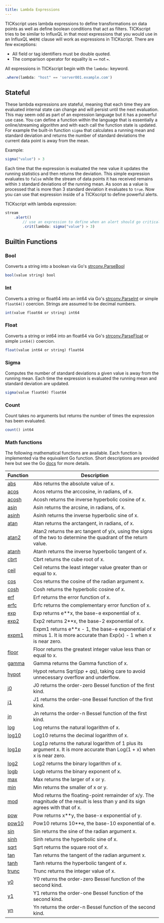 ```yaml
---
title: Lambda Expressions
---
```


TICKscript uses lambda expressions  to define transformations on data points as well as define boolean conditions that act as filters.
TICKscript tries to be similar to InfluxQL in that most expressions that you would use in an InfluxQL `WHERE` clause will work as expressions
in TICKscript. There are few exceptions:

* All field or tag identifiers must be double quoted.
* The comparison operator for equality is `==` not `=`.

All expressions in TICKscript begin with the `lambda:` keyword.

```javascript
.where(lambda: "host" == 'server001.example.com')
```


Stateful
--------

These lambda expressions are stateful, meaning that each time they are evaluated internal state can change and will persist until the next evaluation.
This may seem odd as part of an expression language but it has a powerful use case.
You can define a function within the language that is essentially a online/streaming algorithm and with each call the function state is updated.
For example the built-in function `sigma` that calculates a running mean and standard deviation and returns the number of standard deviations the current data point is away from the mean.

Example:

```javascript
sigma("value") > 3
```

Each time that the expression is evaluated the new value it updates the running statistics and then returns the deviation.
This simple expression evaluates to `false` while the stream of data points it has received remains within `3` standard deviations of the running mean.
As soon as a value is processed that is more than 3 standard deviation it evaluates to `true`.
Now you can use that expression inside of a TICKscript to define powerful alerts.

TICKscript with lambda expression:

```javascript
stream
    .alert()
        // use an expression to define when an alert should go critical.
        .crit(lambda: sigma("value") > 3)
```

Builtin Functions
-----------------

### Bool

Converts a string into a boolean via Go's [strconv.ParseBool](https://golang.org/pkg/strconv/#ParseBool)

```javascript
bool(value string) bool
```

### Int

Converts a string or float64 into an int64 via Go's [strconv.ParseInt](https://golang.org/pkg/strconv/#ParseInt) or simple `float64()` coercion.
Strings are assumed to be decimal numbers.

```javascript
int(value float64 or string) int64
```

### Float

Converts a string or int64 into an float64 via Go's [strconv.ParseFloat](https://golang.org/pkg/strconv/#ParseInt) or simple `int64()` coercion.

```javascript
float(value int64 or string) float64
```

### Sigma

Computes the number of standard deviations a given value is away from the running mean.
Each time the expression is evaluated the running mean and standard deviation are updated.

```javascript
sigma(value float64) float64
```

### Count

Count takes no arguments but returns the number of times the expression has been evaluated.

```javascript
count() int64
```

### Math functions

The following mathematical functions are available.
Each function is implemented via the equivalent Go function.
Short descriptions are provided here but see the Go [docs](https://golang.org/pkg/math/)
for more details.

| Function | Description |
|----------|-------------|
| [abs](https://golang.org/pkg/math/#Abs) | Abs returns the absolute value of x. |
| [acos](https://golang.org/pkg/math/#Acos) | Acos returns the arccosine, in radians, of x. |
| [acosh](https://golang.org/pkg/math/#Acosh) | Acosh returns the inverse hyperbolic cosine of x. |
| [asin](https://golang.org/pkg/math/#Asin) | Asin returns the arcsine, in radians, of x. |
| [asinh](https://golang.org/pkg/math/#Asinh) | Asinh returns the inverse hyperbolic sine of x. |
| [atan](https://golang.org/pkg/math/#Atan) | Atan returns the arctangent, in radians, of x. |
| [atan2](https://golang.org/pkg/math/#Atan2) | Atan2 returns the arc tangent of y/x, using the signs of the two to determine the quadrant of the return value. |
| [atanh](https://golang.org/pkg/math/#Atanh) | Atanh returns the inverse hyperbolic tangent of x. |
| [cbrt](https://golang.org/pkg/math/#Cbrt) | Cbrt returns the cube root of x. |
| [ceil](https://golang.org/pkg/math/#Ceil) | Ceil returns the least integer value greater than or equal to x. |
| [cos](https://golang.org/pkg/math/#Cos) | Cos returns the cosine of the radian argument x. |
| [cosh](https://golang.org/pkg/math/#Cosh) | Cosh returns the hyperbolic cosine of x. |
| [erf](https://golang.org/pkg/math/#Erf) | Erf returns the error function of x. |
| [erfc](https://golang.org/pkg/math/#Erfc) | Erfc returns the complementary error function of x. |
| [exp](https://golang.org/pkg/math/#Exp) | Exp returns e**x, the base-e exponential of x. |
| [exp2](https://golang.org/pkg/math/#Exp2) | Exp2 returns 2**x, the base-2 exponential of x. |
| [expm1](https://golang.org/pkg/math/#Expm1) | Expm1 returns e**x - 1, the base-e exponential of x minus 1. It is more accurate than Exp(x) - 1 when x is near zero. |
| [floor](https://golang.org/pkg/math/#Floor) | Floor returns the greatest integer value less than or equal to x. |
| [gamma](https://golang.org/pkg/math/#Gamma) | Gamma returns the Gamma function of x. |
| [hypot](https://golang.org/pkg/math/#Hypot) | Hypot returns Sqrt(p*p + q*q), taking care to avoid unnecessary overflow and underflow. |
| [j0](https://golang.org/pkg/math/#J0) | J0 returns the order-zero Bessel function of the first kind. |
| [j1](https://golang.org/pkg/math/#J1) | J1 returns the order-one Bessel function of the first kind. |
| [jn](https://golang.org/pkg/math/#Jn) | Jn returns the order-n Bessel function of the first kind. |
| [log](https://golang.org/pkg/math/#Log) | Log returns the natural logarithm of x. |
| [log10](https://golang.org/pkg/math/#Log10) | Log10 returns the decimal logarithm of x. |
| [log1p](https://golang.org/pkg/math/#Log1p) | Log1p returns the natural logarithm of 1 plus its argument x. It is more accurate than Log(1 + x) when x is near zero. |
| [log2](https://golang.org/pkg/math/#Log2) | Log2 returns the binary logarithm of x.  |
| [logb](https://golang.org/pkg/math/#Logb) | Logb returns the binary exponent of x. |
| [max](https://golang.org/pkg/math/#Max) | Max returns the larger of x or y. |
| [min](https://golang.org/pkg/math/#Min) | Min returns the smaller of x or y. |
| [mod](https://golang.org/pkg/math/#Mod) | Mod returns the floating-point remainder of x/y. The magnitude of the result is less than y and its sign agrees with that of x. |
| [pow](https://golang.org/pkg/math/#Pow) | Pow returns x**y, the base-x exponential of y. |
| [pow10](https://golang.org/pkg/math/#Pow10) | Pow10 returns 10**e, the base-10 exponential of e. |
| [sin](https://golang.org/pkg/math/#Sin) | Sin returns the sine of the radian argument x. |
| [sinh](https://golang.org/pkg/math/#Sinh) | Sinh returns the hyperbolic sine of x. |
| [sqrt](https://golang.org/pkg/math/#Sqrt) | Sqrt returns the square root of x. |
| [tan](https://golang.org/pkg/math/#Tan) | Tan returns the tangent of the radian argument x. |
| [tanh](https://golang.org/pkg/math/#Tanh) | Tanh returns the hyperbolic tangent of x. |
| [trunc](https://golang.org/pkg/math/#Trunc) | Trunc returns the integer value of x. |
| [y0](https://golang.org/pkg/math/#Y0) | Y0 returns the order-zero Bessel function of the second kind. |
| [y1](https://golang.org/pkg/math/#Y1) | Y1 returns the order-one Bessel function of the second kind. |
| [yn](https://golang.org/pkg/math/#Yn) | Yn returns the order-n Bessel function of the second kind. |

